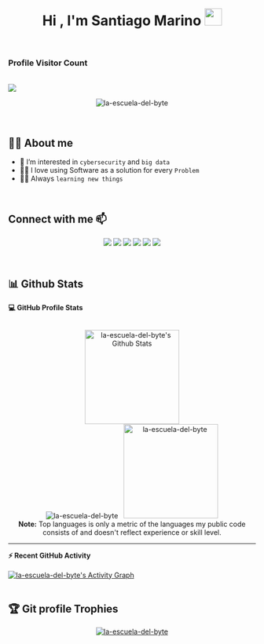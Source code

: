 <h1 align="center">Hi , I'm Santiago Marino <img src="https://media.giphy.com/media/hvRJCLFzcasrR4ia7z/giphy.gif" width="35"></h1>

<br>
<p align="center"> 
    <h3> Profile Visitor Count</h3>
    <br>
    <img src="https://profile-counter.glitch.me/la-escuela-del-byte/count.svg" />
</p>

<p align="center"> 
	<img src="https://komarev.com/ghpvc/?username=la-escuela-del-byte&label=Profile%20views&color=0e75b6&style=plastic" alt="la-escuela-del-byte" /> 
</p>
																 
<br/>
																 
## :sassy_man:  About me															 
- 👀 I’m interested in `cybersecurity` and `big data`
- :technologist: I love using Software as a solution for every `Problem`
- :student: Always `learning new things`
<br/>

## Connect with me 📫
<p align="center">
<a href="https://la-escuela-del-byte.github.io/"><img src="https://img.shields.io/badge/-WEBSITE-3423A6?style=for-the-badge&logo=Google-Chrome&logoColor=white"/></a>
<a href="https://linkedin.com/in/KevinPatel04"><img src="https://img.shields.io/badge/-LINKEDIN-0077B5?style=for-the-badge&logo=Linkedin&logoColor=white"/></a>
<a href="mailto:marinofernandezsantiago@gmail.com"><img src="https://img.shields.io/badge/-GMAIL-D14836?style=for-the-badge&logo=Gmail&logoColor=white"/></a>
<a href="https://instagram.com/kevinpatel.me"><img src="https://img.shields.io/badge/-INSTAGRAM-E4405F?style=for-the-badge&logo=Instagram&logoColor=white"/></a>
<a href="https://www.leetcode.com/patelkvin04"><img src="https://img.shields.io/badge/-patelkvin04-FFA116?style=for-the-badge&logo=leetcode&logoColor=white"/></a>
<a href="https://twitter.com/patelkvin04"><img src="https://img.shields.io/badge/-patelkvin04-1DA1F2?style=for-the-badge&logo=twitter&logoColor=white"/></a>
</p>

<br/>

## :bar_chart: Github Stats



  <summary><b>💻 GitHub Profile Stats</b></summary>
  <br/>
  <p align="center">
    <a href="https://github.com/anuraghazra/github-readme-stats"><img alt="la-escuela-del-byte's Github Stats" src="https://github-readme-stats.vercel.app/api?username=la-escuela-del-byte&show_icons=true&count_private=true&theme=algolia" height="192px"/></a>
<br/>
<img src="https://github-readme-streak-stats.herokuapp.com/?user=la-escuela-del-byte&theme=algolia" alt="la-escuela-del-byte" />
  &nbsp;
	  <img src="https://github-readme-stats.vercel.app/api/top-langs?username=la-escuela-del-byte&langs_count=10&show_icons=true&locale=en&layout=compact&theme=algolia" alt="la-escuela-del-byte" height="192px"/>
  <br/>
  <b>Note:</b> Top languages is only a metric of the languages my public code consists of and doesn't reflect experience or skill level.
  </p>

----

  <summary><b>⚡ Recent GitHub Activity</b></summary>
  <br/>
   <a href="https://github.com/la-escuela-del-byte"><img alt="la-escuela-del-byte's Activity Graph" src="https://activity-graph.herokuapp.com/graph?username=la-escuela-del-byte&custom_title=la-escuela-del-byte's%20Contribution%20Graph&theme=react-dark" /></a>
  <br/>


<br/>

## :trophy: Git profile Trophies

<p align="center"> <a href="https://github.com/ryo-ma/github-profile-trophy"><img src="https://github-profile-trophy.vercel.app/?username=la-escuela-del-byte&layout=compact&theme=algolia" alt="la-escuela-del-byte" /></a> </p>															 



<br>



<!---
la-escuela-del-byte/la-escuela-del-byte is a ✨ special ✨ repository because its `README.md` (this file) appears on your GitHub profile.
You can click the Preview link to take a look at your changes.

- 👋 Hi, I’m @la-escuela-del-byte

- 🌱 I’m currently learning ...
- 💞️ I’m looking to collaborate on ...
- 📫 How to reach me ...
--->
